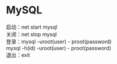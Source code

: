 # MySQL
启动：net start mysql<br>
关闭：net stop mysql<br>
登录：mysql -uroot(user) - proot(password)<br>
mysql -h(id) -uroot(user) - proot(password)<br>
退出：exit<br>
